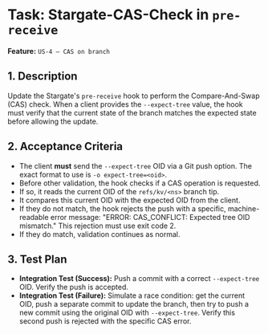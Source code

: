 # Task: Stargate-CAS-Check in `pre-receive`

**Feature:** `US-4 — CAS on branch`

## 1. Description

Update the Stargate's `pre-receive` hook to perform the Compare-And-Swap (CAS) check. When a client provides the `--expect-tree` value, the hook must verify that the current state of the branch matches the expected state before allowing the update.

## 2. Acceptance Criteria

- The client **must** send the `--expect-tree` OID via a Git push option. The exact format to use is `-o expect-tree=<oid>`.
- Before other validation, the hook checks if a CAS operation is requested.
- If so, it reads the current OID of the `refs/kv/<ns>` branch tip.
- It compares this current OID with the expected OID from the client.
- If they do not match, the hook rejects the push with a specific, machine-readable error message: "ERROR: CAS_CONFLICT: Expected tree OID mismatch." This rejection must use exit code 2.
- If they do match, validation continues as normal.

## 3. Test Plan

- **Integration Test (Success):** Push a commit with a correct `--expect-tree` OID. Verify the push is accepted.
- **Integration Test (Failure):** Simulate a race condition: get the current OID, push a separate commit to update the branch, then try to push a new commit using the original OID with `--expect-tree`. Verify this second push is rejected with the specific CAS error.
